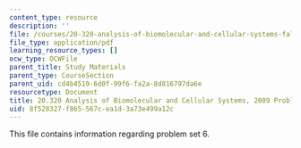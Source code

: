```yaml
---
content_type: resource
description: ''
file: /courses/20-320-analysis-of-biomolecular-and-cellular-systems-fall-2012/8f528327f865567cea1d3a73e499a12c_MIT20_320F12_2009_PS6_Prob.pdf
file_type: application/pdf
learning_resource_types: []
ocw_type: OCWFile
parent_title: Study Materials
parent_type: CourseSection
parent_uid: cd4b4519-6d0f-99f6-fa2a-8d816797da6e
resourcetype: Document
title: 20.320 Analysis of Biomolecular and Cellular Systems, 2009 Problem Set 6
uid: 8f528327-f865-567c-ea1d-3a73e499a12c
---
```


This file contains information regarding problem set 6.